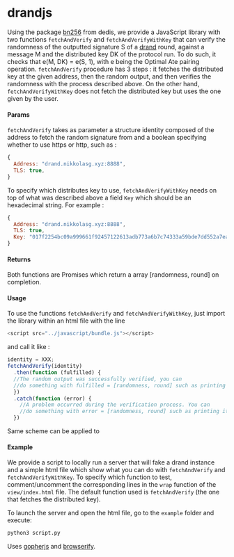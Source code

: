 # drandjs

Using the package [bn256](https://github.com/dedis/kyber/tree/master/pairing/bn256) from dedis, we provide a JavaScript library with two functions `fetchAndVerify` and `fetchAndVerifyWithKey` that can verify the randomness of the outputted signature S of a [drand](https://github.com/dedis/drand) round, against a message M and the distributed key DK of the protocol run. To do such, it checks that e(M, DK) = e(S, 1), with e being the Optimal Ate pairing operation.
`fetchAndVerify` procedure has 3 steps : it fetches the distributed key at the given address, then the random output, and then verifies the randomness with the process described above.
On the other hand, `fetchAndVerifyWithKey` does not fetch the distributed key but uses the one given by the user.


#### Params
`fetchAndVerify` takes as parameter a structure identity composed of the address to fetch the random signature from and a boolean specifying whether to use https or http, such as :
```javascript
{
  Address: "drand.nikkolasg.xyz:8888",
  TLS: true,
}
```
To specify which distributes key to use, `fetchAndVerifyWithKey` needs on top of what was described above a field `Key` which should be an hexadecimal string. For example :
```javascript
{
  Address: "drand.nikkolasg.xyz:8888",
  TLS: true,
  Key: "017f2254bc09a999661f92457122613adb773a6b7c74333a59bde7dd552a7eac2a79263bb6fb1f3840218f3181218b952e2af35be09edaee66566b458c92609f7571e8bb519c9109055b84f392c9e84f5bb828f988ce0423ce708be1dcf808d9cc63a610352b504115ee38bc23dd259e88a5d1221d53e45c9520be9b601fb4f578",
}
```

#### Returns
Both functions are Promises which return a array [randomness, round] on completion.
#### Usage
To use the functions `fetchAndVerify` and `fetchAndVerifyWithKey`, just import the library within an html file with the line
```javascript
<script src="../javascript/bundle.js"></script>
```
and call it like :
```javascript
identity = XXX;
fetchAndVerify(identity)
  .then(function (fulfilled) {
  //The random output was successfully verified, you can
  //do something with fulfilled = [randomness, round] such as printing it.
  })
  .catch(function (error) {
    //A problem occurred during the verification process. You can
    //do something with error = [randomness, round] such as printing it.
  })
```
Same scheme can be applied to

#### Example
We provide a script to locally run a server that will fake a drand instance and a simple html file which show what you can do with `fetchAndVerify` and `fetchAndVerifyWithKey`. To specify which function to test, comment/uncomment the corresponding lines in the `wrap` function of the `view/index.html` file. The default function used is `fetchAndVerify` (the one that fetches the distributed key).

To launch the server and open the html file, go to the `example` folder and execute:
```bash
python3 script.py
```

Uses [gopherjs](https://github.com/gopherjs/gopherjs) and [browserify](http://browserify.org/).
